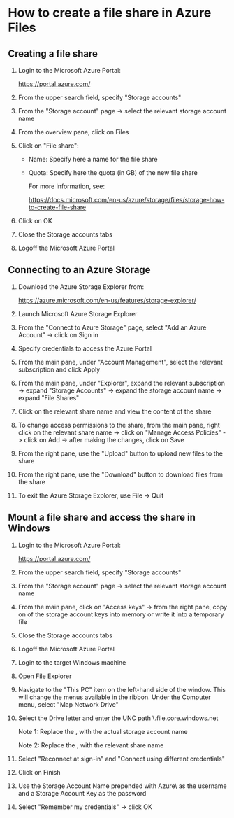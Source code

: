 # How to create a file share in Azure Files

## Creating a file share

1. Login to the Microsoft Azure Portal:

   https://portal.azure.com/

2. From the upper search field, specify "Storage accounts"

3. From the "Storage account" page -> select the relevant storage account name

4. From the overview pane, click on Files

5. Click on "File share":

   + Name: Specify here a name for the file share

   + Quota: Specify here the quota (in GB) of the new file share

     For more information, see:

     https://docs.microsoft.com/en-us/azure/storage/files/storage-how-to-create-file-share

6. Click on OK
7. Close the Storage accounts tabs
8. Logoff the Microsoft Azure Portal



## Connecting to an Azure Storage

1. Download the Azure Storage Explorer from:

   https://azure.microsoft.com/en-us/features/storage-explorer/

2. Launch Microsoft Azure Storage Explorer

3. From the "Connect to Azure Storage" page, select "Add an Azure Account" -> click on Sign in

4. Specify credentials to access the Azure Portal

5. From the main pane, under "Account Management", select the relevant subscription and click Apply

6. From the main pane, under "Explorer", expand the relevant subscription -> expand "Storage Accounts" -> expand the storage account name -> expand "File Shares"

7. Click on the relevant share name and view the content of the share

8. To change access permissions to the share, from the main pane, right click on the relevant share name -> click on "Manage Access Policies" -> click on Add -> after making the changes, click on Save

9. From the right pane, use the "Upload" button to upload new files to the share

10. From the right pane, use the "Download" button to download files from the share

11. To exit the Azure Storage Explorer, use File -> Quit



## Mount a file share and access the share in Windows

1. Login to the Microsoft Azure Portal:

   https://portal.azure.com/

2. From the upper search field, specify "Storage accounts"

3. From the "Storage account" page -> select the relevant storage account name

4. From the main pane, click on "Access keys" -> from the right pane, copy on of the storage account keys into memory or write it into a temporary file

5. Close the Storage accounts tabs

6. Logoff the Microsoft Azure Portal

7. Login to the target Windows machine

8. Open File Explorer

9. Navigate to the "This PC" item on the left-hand side of the window. This will change the menus available in the ribbon. Under the Computer menu, select "Map Network Drive"

10. Select the Drive letter and enter the UNC path \\**<storage-account-name>**.file.core.windows.net<share-name>

    Note 1: Replace the **<storage-account-name>**, with the actual storage account name

    Note 2: Replace the <share-name>, with the relevant share name

11. Select "Reconnect at sign-in" and "Connect using different credentials"
12. Click on Finish
13. Use the Storage Account Name prepended with Azure\ as the username and a Storage Account Key as the password
14. Select "Remember my credentials" -> click OK

